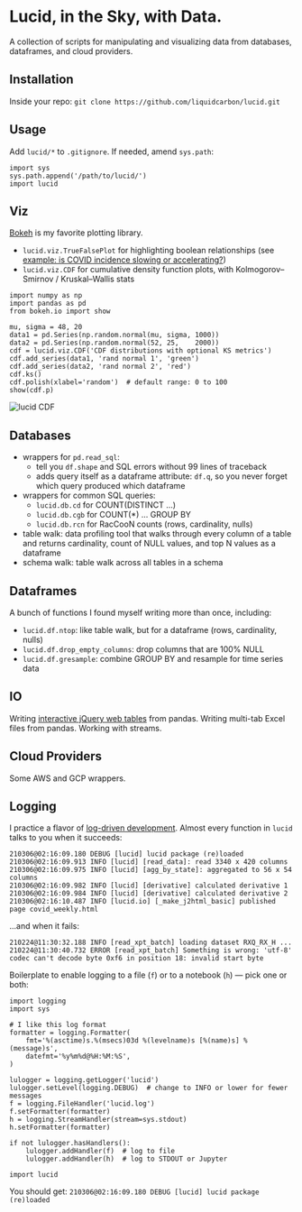 # Lucid, in the Sky, with  Data.
A collection of scripts for manipulating and visualizing data from databases, dataframes, and cloud providers.

## Installation
Inside your repo: `git clone https://github.com/liquidcarbon/lucid.git`

## Usage
Add `lucid/*` to `.gitignore`.  If needed, amend `sys.path`:
```
import sys
sys.path.append('/path/to/lucid/')
import lucid
```

## Viz
[Bokeh](https://docs.bokeh.org/en/latest/index.html) is my favorite plotting library.
* `lucid.viz.TrueFalsePlot` for highlighting boolean relationships (see [example: is COVID incidence slowing or accelerating?](https://liquidcarbon.github.io/covid_weekly.html))
* `lucid.viz.CDF` for cumulative density function plots, with Kolmogorov–Smirnov / Kruskal–Wallis stats
```
import numpy as np
import pandas as pd
from bokeh.io import show

mu, sigma = 48, 20
data1 = pd.Series(np.random.normal(mu, sigma, 1000))
data2 = pd.Series(np.random.normal(52, 25,    2000))
cdf = lucid.viz.CDF('CDF distributions with optional KS metrics')
cdf.add_series(data1, 'rand normal 1', 'green')
cdf.add_series(data2, 'rand normal 2', 'red')
cdf.ks()
cdf.polish(xlabel='random')  # default range: 0 to 100
show(cdf.p)
```
![lucid CDF](https://user-images.githubusercontent.com/47034358/110200136-6a2d1e00-7e2a-11eb-885e-f20528f3b559.png)


## Databases
* wrappers for `pd.read_sql`:
    * tell you `df.shape` and SQL errors without 99 lines of traceback
    * adds query itself as a dataframe attribute: `df.q`, so you never forget which query produced which dataframe
* wrappers for common SQL queries:
    * `lucid.db.cd` for COUNT(DISTINCT ...)
    * `lucid.db.cgb` for COUNT(*) ... GROUP BY
    * `lucid.db.rcn` for RacCooN counts (rows, cardinality, nulls)
* table walk: data profiling tool that walks through every column of a table and returns cardinality, count of NULL values, and top N values as a dataframe
* schema walk: table walk across all tables in a schema


## Dataframes
A bunch of functions I found myself writing more than once, including:
* `lucid.df.ntop`: like table walk, but for a dataframe (rows, cardinality, nulls)
* `lucid.df.drop_empty_columns`: drop columns that are 100% NULL
* `lucid.df.gresample`: combine GROUP BY and resample for time series data


## IO
Writing [interactive jQuery web tables](https://liquidcarbon.github.io/covid_weekly.html) from pandas.  Writing multi-tab Excel files from pandas.  Working with streams.  


## Cloud Providers
Some AWS and GCP wrappers.



## Logging
I practice a flavor of [log-driven development](https://www.infoworld.com/article/3017687/get-started-with-log-driven-development.html).  Almost every function in `lucid` talks to you when it succeeds:

```
210306@02:16:09.180 DEBUG [lucid] lucid package (re)loaded
210306@02:16:09.913 INFO [lucid] [read_data]: read 3340 x 420 columns
210306@02:16:09.975 INFO [lucid] [agg_by_state]: aggregated to 56 x 54 columns
210306@02:16:09.982 INFO [lucid] [derivative] calculated derivative 1
210306@02:16:09.984 INFO [lucid] [derivative] calculated derivative 2
210306@02:16:10.487 INFO [lucid.io] [_make_j2html_basic] published page covid_weekly.html
```

...and when it fails:
```
210224@11:30:32.188 INFO [read_xpt_batch] loading dataset RXQ_RX_H ... 
210224@11:30:40.732 ERROR [read_xpt_batch] Something is wrong: 'utf-8' codec can't decode byte 0xf6 in position 18: invalid start byte
```

Boilerplate to enable logging to a file (`f`) or to a notebook (`h`) — pick one or both:
```
import logging
import sys

# I like this log format
formatter = logging.Formatter(
    fmt='%(asctime)s.%(msecs)03d %(levelname)s [%(name)s] %(message)s',
    datefmt='%y%m%d@%H:%M:%S',
)

lulogger = logging.getLogger('lucid')
lulogger.setLevel(logging.DEBUG)  # change to INFO or lower for fewer messages
f = logging.FileHandler('lucid.log')
f.setFormatter(formatter)
h = logging.StreamHandler(stream=sys.stdout)
h.setFormatter(formatter)

if not lulogger.hasHandlers():
    lulogger.addHandler(f)  # log to file
    lulogger.addHandler(h)  # log to STDOUT or Jupyter

import lucid
```

You should get:  `210306@02:16:09.180 DEBUG [lucid] lucid package (re)loaded`
